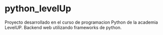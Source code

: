 # python_levelUp
Proyecto desarrollado en el curso de programacion Python de la academia LevelUP. Backend web utilizando frameworks de python.
